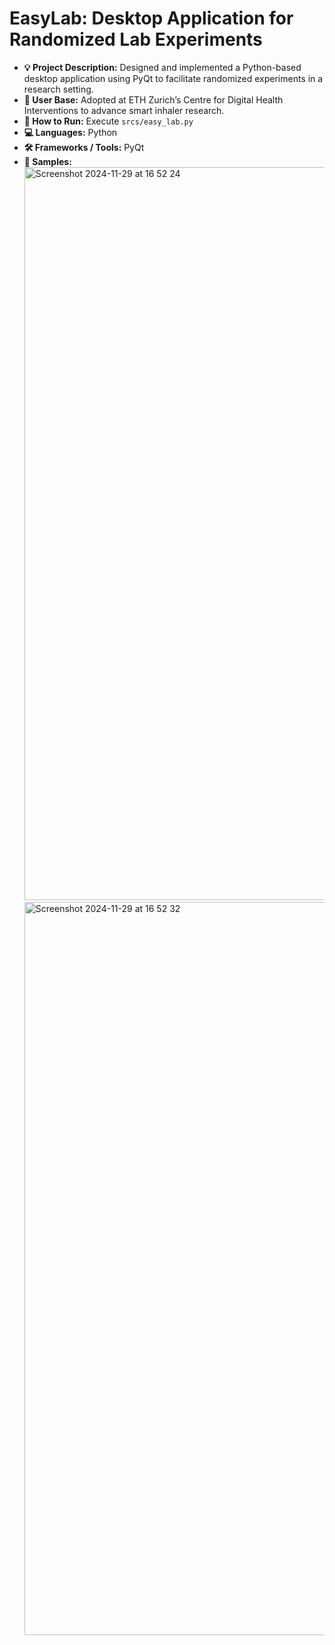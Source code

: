 # EasyLab: Desktop Application for Randomized Lab Experiments

- **💡 Project Description:** Designed and implemented a Python-based desktop application using PyQt to facilitate randomized experiments in a research setting.
- **📍 User Base:** Adopted at ETH Zurich’s Centre for Digital Health Interventions to advance smart inhaler research.
- **🚀 How to Run:** Execute `srcs/easy_lab.py`
- **💻 Languages:** Python
- **🛠️ Frameworks / Tools:** PyQt
- **📸 Samples:**
  <img width="1173" alt="Screenshot 2024-11-29 at 16 52 24" src="https://github.com/user-attachments/assets/d56a463c-2640-48b0-8fec-0601f4b48fbe">
  <img width="1173" alt="Screenshot 2024-11-29 at 16 52 32" src="https://github.com/user-attachments/assets/160e2ab9-ee3f-425c-acb8-ae4cc000ec5f">
